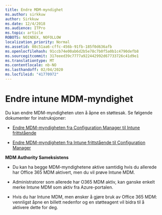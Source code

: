 ```yaml
---
title: Endre MDM-myndighet
ms.author: sirkkuw
author: Sirkkuw
ms.date: 12/4/2018
ms.audience: ITPro
ms.topic: article
ROBOTS: NOINDEX, NOFOLLOW
localization_priority: Normal
ms.assetid: 08c51aa6-cffc-456b-91fb-185f0d636afb
ms.openlocfilehash: 91ccb74e00ab6d2b5e78c7b0f5a0b1c4790defb8
ms.sourcegitcommit: 317eeed39c7777a922442992d67733726c41d9e1
ms.translationtype: MT
ms.contentlocale: nb-NO
ms.lasthandoff: 02/04/2020
ms.locfileid: "41770972"
---
```

# <a name="change-intune-mdm-authority"></a>Endre intune MDM-myndighet

Du kan endre MDM-myndigheten uten å åpne en støttesak. Se følgende dokumenter for instruksjoner:
  
- [Endre MDM-myndigheten fra Configuration Manager til Intune frittstående](https://docs.microsoft.com/configmgr/mdm/deploy-use/migrate-change-mdm-authority)
    
- [Endre MDM-myndigheten fra Intune frittstående til Configuration Manager](https://docs.microsoft.com/configmgr/mdm/deploy-use/change-mdm-authority)
    
 **MDM Authority Sameksistens**
  
- Du kan ha begge MDM-myndighetene aktive samtidig hvis du allerede har Office 365 MDM aktivert, men du vil prøve Intune MDM.
    
- Administratorer som allerede har O365 MDM aktiv, kan ganske enkelt merke Intune MDM som aktiv fra Azure-portalen.
    
- Hvis du har Intune MDM, men ønsker å gjøre bruk av Office 365 MDM: vennligst åpne en billett nedenfor og en støtteagent vil bidra til å aktivere dette for deg.
    

